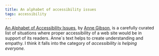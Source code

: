```yaml
---
title: An alphabet of accessibility issues
tags: accessibility
---
```

[An Alphabet of Accessibility Issues](https://the-pastry-box-project.net/anne-gibson/2014-july-31), by [Anne Gibson](https://the-pastry-box-project.net/baker/anne-gibson), is a carefully curated list of situations where proper accessibility of a web site would be in support of its readers. Anne´s text helps to create understanding and empathy. I think it falls into the category of *accessibility is helping everyone.*
